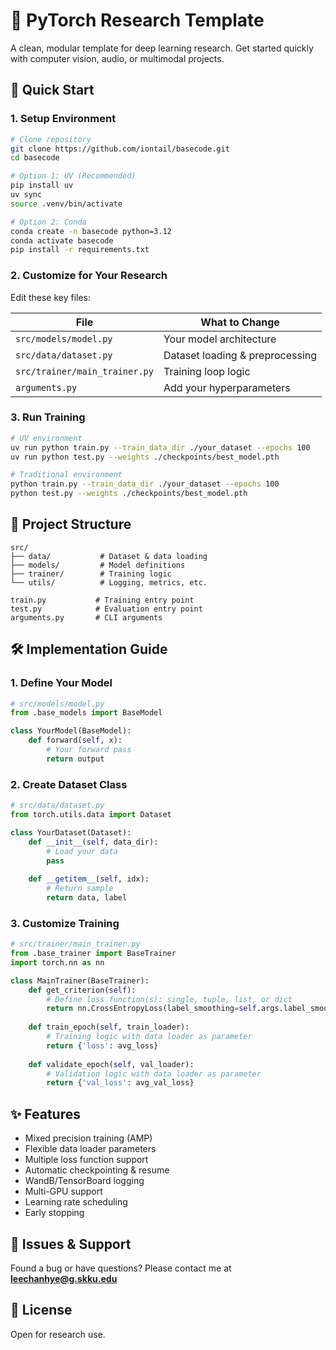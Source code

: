 # 🔬 PyTorch Research Template

A clean, modular template for deep learning research. Get started quickly with computer vision, audio, or multimodal projects.

## 🚀 Quick Start

### 1. Setup Environment

```bash
# Clone repository
git clone https://github.com/iontail/basecode.git
cd basecode

# Option 1: UV (Recommended)
pip install uv
uv sync
source .venv/bin/activate

# Option 2: Conda
conda create -n basecode python=3.12
conda activate basecode
pip install -r requirements.txt
```

### 2. Customize for Your Research

Edit these key files:

| File | What to Change |
|------|----------------|
| `src/models/model.py` | Your model architecture |
| `src/data/dataset.py` | Dataset loading & preprocessing |
| `src/trainer/main_trainer.py` | Training loop logic |
| `arguments.py` | Add your hyperparameters |

### 3. Run Training

```bash
# UV environment
uv run python train.py --train_data_dir ./your_dataset --epochs 100
uv run python test.py --weights ./checkpoints/best_model.pth

# Traditional environment
python train.py --train_data_dir ./your_dataset --epochs 100
python test.py --weights ./checkpoints/best_model.pth
```

## 📁 Project Structure

```
src/
├── data/           # Dataset & data loading
├── models/         # Model definitions
├── trainer/        # Training logic
└── utils/          # Logging, metrics, etc.

train.py           # Training entry point
test.py            # Evaluation entry point
arguments.py       # CLI arguments
```

## 🛠️ Implementation Guide

### 1. Define Your Model
```python
# src/models/model.py
from .base_models import BaseModel

class YourModel(BaseModel):
    def forward(self, x):
        # Your forward pass
        return output
```

### 2. Create Dataset Class
```python
# src/data/dataset.py
from torch.utils.data import Dataset

class YourDataset(Dataset):
    def __init__(self, data_dir):
        # Load your data
        pass
    
    def __getitem__(self, idx):
        # Return sample
        return data, label
```

### 3. Customize Training
```python
# src/trainer/main_trainer.py
from .base_trainer import BaseTrainer
import torch.nn as nn

class MainTrainer(BaseTrainer):
    def get_criterion(self):
        # Define loss function(s): single, tuple, list, or dict
        return nn.CrossEntropyLoss(label_smoothing=self.args.label_smoothing)
    
    def train_epoch(self, train_loader):
        # Training logic with data loader as parameter
        return {'loss': avg_loss}
    
    def validate_epoch(self, val_loader):
        # Validation logic with data loader as parameter
        return {'val_loss': avg_val_loss}
```

## ✨ Features

- Mixed precision training (AMP)
- Flexible data loader parameters
- Multiple loss function support
- Automatic checkpointing & resume
- WandB/TensorBoard logging
- Multi-GPU support
- Learning rate scheduling
- Early stopping

## 🐛 Issues & Support

Found a bug or have questions? Please contact me at **leechanhye@g.skku.edu**

## 📄 License

Open for research use.